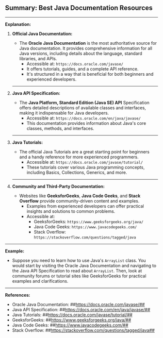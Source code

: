 ## Summary: Best Java Documentation Resources
---
**Explanation:**

1. **Official Java Documentation:**
   - The **Oracle Java Documentation** is the most authoritative source for Java documentation. It provides comprehensive information for all Java versions, including details about the language, standard libraries, and APIs.
     - Accessible at: `https://docs.oracle.com/javase/`
     - It offers tutorials, guides, and a complete API reference.
     - It's structured in a way that is beneficial for both beginners and experienced developers.

   --- 

2. **Java API Specification:**
   - The **Java Platform, Standard Edition (Java SE) API** Specification offers detailed descriptions of available classes and interfaces, making it indispensable for Java developers.
     - Accessible at: `https://docs.oracle.com/en/java/javase/`
     - This documentation provides information about Java's core classes, methods, and interfaces.

   ---

3. **Java Tutorials:**
   - The official Java Tutorials are a great starting point for beginners and a handy reference for more experienced programmers.
     - Accessible at: `https://docs.oracle.com/javase/tutorial/`
     - These tutorials cover various Java programming concepts, including Basics, Collections, Generics, and more.

   ---

4. **Community and Third-Party Documentation:**
   - Websites like **GeeksforGeeks**, **Java Code Geeks**, and **Stack Overflow** provide community-driven content and examples.
     - Examples from experienced developers can offer practical insights and solutions to common problems.
     - Accessible at: 
       - GeeksforGeeks: `https://www.geeksforgeeks.org/java/`
       - Java Code Geeks: `https://www.javacodegeeks.com/`
       - Stack Overflow: `https://stackoverflow.com/questions/tagged/java`

---

**Example:**

- Suppose you need to learn how to use Java's `ArrayList` class. You would start by visiting the Oracle Java Documentation and navigating to the Java API Specification to read about `ArrayList`. Then, look at community forums or tutorial sites like GeeksforGeeks for practical examples and clarifications.

---

**References:**

- Oracle Java Documentation: ##https://docs.oracle.com/javase/##
- Java API Specification: ##https://docs.oracle.com/en/java/javase/##
- Java Tutorials: ##https://docs.oracle.com/javase/tutorial/##
- GeeksforGeeks: ##https://www.geeksforgeeks.org/java/##
- Java Code Geeks: ##https://www.javacodegeeks.com/##
- Stack Overflow: ##https://stackoverflow.com/questions/tagged/java##